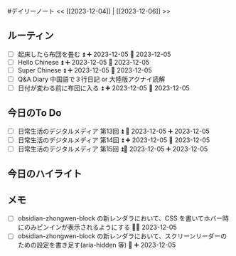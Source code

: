#デイリーノート
<< [[2023-12-04]] | [[2023-12-06]] >>
## ルーティン
- [ ] 起床したら布団を畳む ⏫ ➕ 2023-12-05 📅 2023-12-05 
- [ ] Hello Chinese ⏫ ➕ 2023-12-05 📅 2023-12-05 
- [ ] Super Chinese ⏫ ➕ 2023-12-05 📅 2023-12-05 
- [ ] Q&A Diary 中国語で３行日記 or 大陸版アクナイ読解
- [ ] 日付が変わる前に布団に入る ⏫ ➕ 2023-12-05 📅 2023-12-05 
## 今日のTo Do
- [ ] 日常生活のデジタルメディア 第13回 ⏫ 📅 2023-12-05 ➕ 2023-12-05
- [ ] 日常生活のデジタルメディア 第14回 ⏫ ➕ 2023-12-05 📅 2023-12-05
- [ ] 日常生活のデジタルメディア 第15回 ⏫📅 2023-12-05 ➕ 2023-12-05 
## 今日のハイライト
## メモ
- [ ] obsidian-zhongwen-block の新レンダラにおいて、CSS を書いてホバー時にのみピンインが表示されるようにする 🔽➕ 2023-12-05 
- [ ] obsidian-zhongwen-block の新レンダラにおいて、スクリーンリーダーのための設定を書き足す(aria-hidden 等) 🔽 ➕ 2023-12-05 